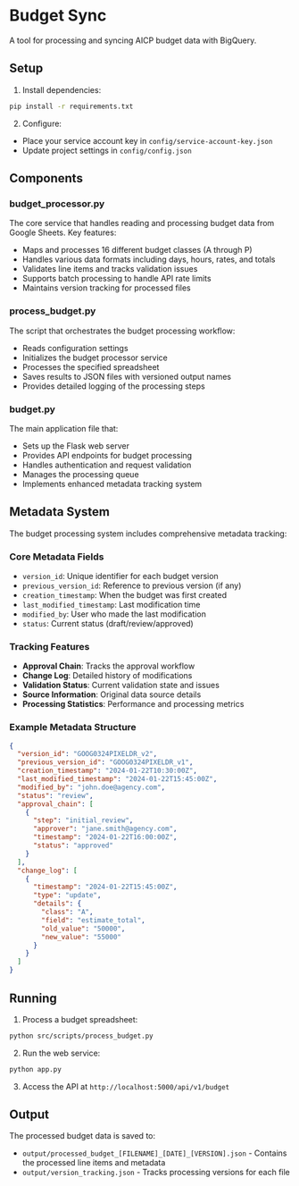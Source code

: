 # Budget Sync

A tool for processing and syncing AICP budget data with BigQuery.

## Setup

1. Install dependencies:

```bash
pip install -r requirements.txt
```

2. Configure:
- Place your service account key in `config/service-account-key.json`
- Update project settings in `config/config.json`

## Components

### budget_processor.py

The core service that handles reading and processing budget data from Google Sheets. Key features:
- Maps and processes 16 different budget classes (A through P)
- Handles various data formats including days, hours, rates, and totals
- Validates line items and tracks validation issues
- Supports batch processing to handle API rate limits
- Maintains version tracking for processed files

### process_budget.py

The script that orchestrates the budget processing workflow:
- Reads configuration settings
- Initializes the budget processor service
- Processes the specified spreadsheet
- Saves results to JSON files with versioned output names
- Provides detailed logging of the processing steps

### budget.py

The main application file that:
- Sets up the Flask web server
- Provides API endpoints for budget processing
- Handles authentication and request validation
- Manages the processing queue
- Implements enhanced metadata tracking system

## Metadata System

The budget processing system includes comprehensive metadata tracking:

### Core Metadata Fields
- `version_id`: Unique identifier for each budget version
- `previous_version_id`: Reference to previous version (if any)
- `creation_timestamp`: When the budget was first created
- `last_modified_timestamp`: Last modification time
- `modified_by`: User who made the last modification
- `status`: Current status (draft/review/approved)

### Tracking Features
- **Approval Chain**: Tracks the approval workflow
- **Change Log**: Detailed history of modifications
- **Validation Status**: Current validation state and issues
- **Source Information**: Original data source details
- **Processing Statistics**: Performance and processing metrics

### Example Metadata Structure
```json
{
  "version_id": "GOOG0324PIXELDR_v2",
  "previous_version_id": "GOOG0324PIXELDR_v1",
  "creation_timestamp": "2024-01-22T10:30:00Z",
  "last_modified_timestamp": "2024-01-22T15:45:00Z",
  "modified_by": "john.doe@agency.com",
  "status": "review",
  "approval_chain": [
    {
      "step": "initial_review",
      "approver": "jane.smith@agency.com",
      "timestamp": "2024-01-22T16:00:00Z",
      "status": "approved"
    }
  ],
  "change_log": [
    {
      "timestamp": "2024-01-22T15:45:00Z",
      "type": "update",
      "details": {
        "class": "A",
        "field": "estimate_total",
        "old_value": "50000",
        "new_value": "55000"
      }
    }
  ]
}
```

## Running

1. Process a budget spreadsheet:
```bash
python src/scripts/process_budget.py
```

2. Run the web service:
```bash
python app.py
```

3. Access the API at `http://localhost:5000/api/v1/budget`

## Output

The processed budget data is saved to:
- `output/processed_budget_[FILENAME]_[DATE]_[VERSION].json` - Contains the processed line items and metadata
- `output/version_tracking.json` - Tracks processing versions for each file
